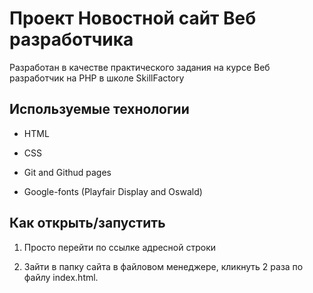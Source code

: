 # Проект Новостной сайт Веб разработчика

Разработан в качестве практического задания на курсе Веб разработчик на PHP в школе SkillFactory

## Используемые технологии

* HTML

* CSS

* Git and Githud pages

* Google-fonts (Playfair Display and Oswald)

## Как открыть/запустить

1. Просто перейти по ссылке адресной строки

2. Зайти в папку сайта в файловом менеджере, кликнуть 2 раза по файлу index.html.